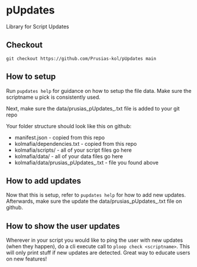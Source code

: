 # pUpdates
Library for Script Updates

## Checkout
```
git checkout https://github.com/Prusias-kol/pUpdates main
```

## How to setup
Run `pupdates help` for guidance on how to setup the file data. Make sure the scriptname u pick is consistently used.

Next, make sure the data/prusias_pUpdates_<your Script Name here>.txt file is added to your git repo

Your folder structure should look like this on github:  
- manifest.json - copied from this repo
- kolmafia/dependencies.txt - copied from this repo
- kolmafia/scripts/<your script here> - all of your script files go here
- kolmafia/data/<your data here> - all of your data files go here
- kolmafia/data/prusias_pUpdates_<your Script Name here>.txt - file you found above

## How to add updates
Now that this is setup, refer to `pupdates help` for how to add new updates. Afterwards, make sure the update the data/prusias_pUpdates_<your Script Name here>.txt file on github.

## How to show the user updates
Wherever in your script you would like to ping the user with new updates (when they happen), do a cli execute call to `ploop check <scriptname>`. This will only print stuff if new updates are detected. Great way to educate users on new features!
